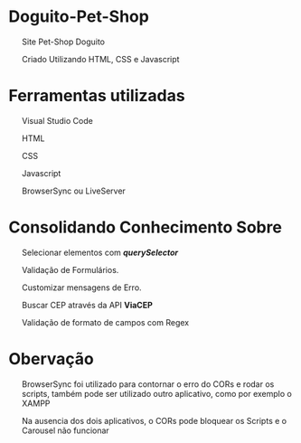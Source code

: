 # Doguito-Pet-Shop
<ul>Site Pet-Shop Doguito</ul>
<ul>Criado Utilizando HTML, CSS e Javascript</ul>

# Ferramentas utilizadas
<ul>Visual Studio Code</ul>
<ul>HTML</ul>
<ul>CSS</ul>
<ul>Javascript</ul>
<ul>BrowserSync ou LiveServer</ul>

# Consolidando Conhecimento Sobre
<ul>Selecionar elementos com <em><strong>querySelector</strong></em></ul>
<ul>Validação de Formulários.</ul>
<ul>Customizar mensagens de Erro.</ul>
<ul>Buscar CEP através da API <strong>ViaCEP</strong></ul>
<ul>Validação de formato de campos com Regex</ul>

# Obervação

<ul>BrowserSync foi utilizado para contornar o erro do CORs e rodar os scripts, também pode ser utilizado outro aplicativo,
como por exemplo o XAMPP</ul>
<ul>Na ausencia dos dois aplicativos, o CORs pode bloquear os Scripts e o Carousel não funcionar</ul>

